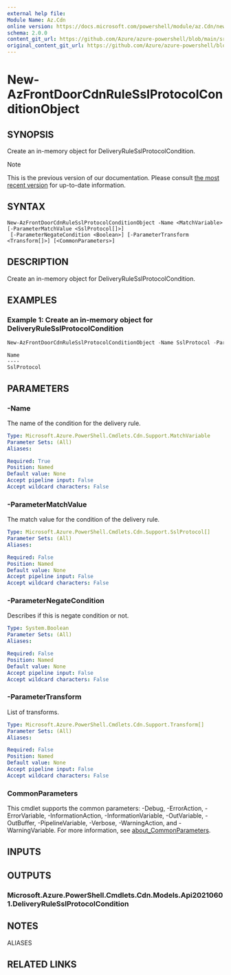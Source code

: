 ```yaml
---
external help file: 
Module Name: Az.Cdn
online version: https://docs.microsoft.com/powershell/module/az.Cdn/new-AzFrontDoorCdnRuleSslProtocolConditionObject
schema: 2.0.0
content_git_url: https://github.com/Azure/azure-powershell/blob/main/src/Cdn/help/New-AzFrontDoorCdnRuleSslProtocolConditionObject.md
original_content_git_url: https://github.com/Azure/azure-powershell/blob/main/src/Cdn/help/New-AzFrontDoorCdnRuleSslProtocolConditionObject.md
---
```


# New-AzFrontDoorCdnRuleSslProtocolConditionObject

## SYNOPSIS
Create an in-memory object for DeliveryRuleSslProtocolCondition.

> [!NOTE]
>This is the previous version of our documentation. Please consult [the most recent version](/powershell/module/az.cdn/new-azfrontdoorcdnrulesslprotocolconditionobject) for up-to-date information.

## SYNTAX

```
New-AzFrontDoorCdnRuleSslProtocolConditionObject -Name <MatchVariable> [-ParameterMatchValue <SslProtocol[]>]
 [-ParameterNegateCondition <Boolean>] [-ParameterTransform <Transform[]>] [<CommonParameters>]
```

## DESCRIPTION
Create an in-memory object for DeliveryRuleSslProtocolCondition.

## EXAMPLES

### Example 1: Create an in-memory object for DeliveryRuleSslProtocolCondition
```powershell
New-AzFrontDoorCdnRuleSslProtocolConditionObject -Name SslProtocol -ParameterMatchValue TLSv1.2
```

```output
Name
----
SslProtocol
```



## PARAMETERS

### -Name
The name of the condition for the delivery rule.

```yaml
Type: Microsoft.Azure.PowerShell.Cmdlets.Cdn.Support.MatchVariable
Parameter Sets: (All)
Aliases:

Required: True
Position: Named
Default value: None
Accept pipeline input: False
Accept wildcard characters: False
```

### -ParameterMatchValue
The match value for the condition of the delivery rule.

```yaml
Type: Microsoft.Azure.PowerShell.Cmdlets.Cdn.Support.SslProtocol[]
Parameter Sets: (All)
Aliases:

Required: False
Position: Named
Default value: None
Accept pipeline input: False
Accept wildcard characters: False
```

### -ParameterNegateCondition
Describes if this is negate condition or not.

```yaml
Type: System.Boolean
Parameter Sets: (All)
Aliases:

Required: False
Position: Named
Default value: None
Accept pipeline input: False
Accept wildcard characters: False
```

### -ParameterTransform
List of transforms.

```yaml
Type: Microsoft.Azure.PowerShell.Cmdlets.Cdn.Support.Transform[]
Parameter Sets: (All)
Aliases:

Required: False
Position: Named
Default value: None
Accept pipeline input: False
Accept wildcard characters: False
```

### CommonParameters
This cmdlet supports the common parameters: -Debug, -ErrorAction, -ErrorVariable, -InformationAction, -InformationVariable, -OutVariable, -OutBuffer, -PipelineVariable, -Verbose, -WarningAction, and -WarningVariable. For more information, see [about_CommonParameters](http://go.microsoft.com/fwlink/?LinkID=113216).

## INPUTS

## OUTPUTS

### Microsoft.Azure.PowerShell.Cmdlets.Cdn.Models.Api20210601.DeliveryRuleSslProtocolCondition

## NOTES

ALIASES

## RELATED LINKS


